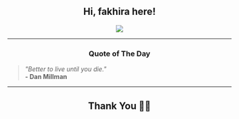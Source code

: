 <h2 align="center"> Hi, fakhira here!</h2>

<p align="center">
<a href="https://github.com/fakhiralkda" alt="github streak"><img src="https://dvst-streak.herokuapp.com/?user=fakhiralkda&theme=tokyonight&fire=DD472C"></a>
</p>

<hr>
<h3 align="center">Quote of The Day</h3>
<p align="center">
<blockquote>
<i>"Better to live until you die."</i>
<br>
<b>- Dan Millman</b>
</blockquote>
</p>


<hr>
<h2 align="center">Thank You 🙏🏼</h2>
